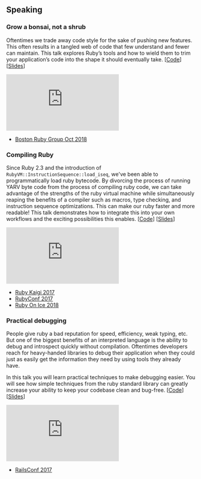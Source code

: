 ## Speaking

### Grow a bonsai, not a shrub

Oftentimes we trade away code style for the sake of pushing new features. This often results in a tangled web of code that few understand and fewer can maintain. This talk explores Ruby’s tools and how to wield them to trim your application’s code into the shape it should eventually take.
[[Code](https://github.com/kddeisz/bonsai)]
[[Slides](https://speakerdeck.com/kddeisz/grow-a-bonsai-not-a-shrub)]

<iframe src="https://www.youtube.com/watch?v=wyDe_segUs0&amp=&t=1s" title="Gorw a bonsai, not a shrub" frameborder="0" allowfullscreen></iframe>

* [Boston Ruby Group Oct 2018](https://bostonrb.org/)

### Compiling Ruby

Since Ruby 2.3 and the introduction of `RubyVM::InstructionSequence::load_iseq`, we've been able to programmatically load ruby bytecode. By divorcing the process of running YARV byte code from the process of compiling ruby code, we can take advantage of the strengths of the ruby virtual machine while simultaneously reaping the benefits of a compiler such as macros, type checking, and instruction sequence optimizations. This can make our ruby faster and more readable! This talk demonstrates how to integrate this into your own workflows and the exciting possibilities this enables. [[Code](https://github.com/kddeisz/compiling-ruby)]
[[Slides](https://speakerdeck.com/kddeisz/compiling-ruby)]

<iframe src="https://www.youtube.com/embed/B3Uf-aHZwmw" title="Compiling Ruby" frameborder="0" allowfullscreen></iframe>

* [Ruby Kaigi 2017](http://rubykaigi.org/2017/presentations/kddeisz.html)
* [RubyConf 2017](http://confreaks.tv/videos/rubyconf2017-compiling-ruby)
* [Ruby On Ice 2018](https://rubyonice.com/2018/speakers/kevin_deisz)

### Practical debugging

People give ruby a bad reputation for speed, efficiency, weak typing, etc. But one of the biggest benefits of an interpreted language is the ability to debug and introspect quickly without compilation. Oftentimes developers reach for heavy-handed libraries to debug their application when they could just as easily get the information they need by using tools they already have.

In this talk you will learn practical techniques to make debugging easier. You will see how simple techniques from the ruby standard library can greatly increase your ability to keep your codebase clean and bug-free. [[Code](https://github.com/kddeisz/practical-debugging)] [[Slides](https://speakerdeck.com/kddeisz/practical-debugging)]

<iframe src="https://www.youtube.com/embed/oi4h30chCz8" title="Practical debugging" frameborder="0" allowfullscreen></iframe>

* [RailsConf 2017](http://railsconf.com/2017/program.html#session-140)
